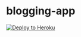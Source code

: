 # blogging-app

[![Deploy to Heroku](https://www.herokucdn.com/deploy/button.png)](https://heroku.com/deploy)
